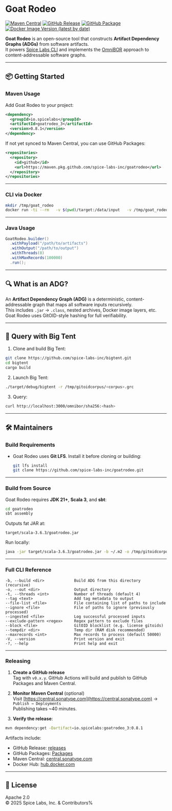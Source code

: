 # Goat Rodeo

[![Maven Central](https://img.shields.io/maven-central/v/io.spicelabs/goatrodeo_3?label=Maven%20Central)](https://central.sonatype.com/artifact/io.spicelabs/goatrodeo_3)
[![GitHub Release](https://img.shields.io/github/v/release/spice-labs-inc/goatrodeo?label=GitHub%20Release)](https://github.com/spice-labs-inc/goatrodeo/releases)
[![GitHub Package](https://img.shields.io/badge/GitHub-Packages-blue?logo=github)](https://github.com/spice-labs-inc/goatrodeo/packages/)
[![Docker Image Version (latest by date)](https://img.shields.io/docker/v/spicelabs/goatrodeo?sort=date&label=Docker%20Hub)](https://hub.docker.com/r/spicelabs/goatrodeo)

**Goat Rodeo** is an open-source tool that constructs **Artifact Dependency Graphs (ADGs)** from software artifacts.  
It powers [Spice Labs CLI](https://github.com/spice-labs-inc/spice-labs-cli) and implements the [OmniBOR](https://omnibor.io) approach to content-addressable software graphs.

---

## 📦 Getting Started

### Maven Usage

Add Goat Rodeo to your project:

```xml
<dependency>
  <groupId>io.spicelabs</groupId>
  <artifactId>goatrodeo_3</artifactId>
  <version>0.8.1</version>
</dependency>
```

If not yet synced to Maven Central, you can use GitHub Packages:

```xml
<repositories>
  <repository>
    <id>github</id>
    <url>https://maven.pkg.github.com/spice-labs-inc/goatrodeo</url>
  </repository>
</repositories>
```

---

### CLI via Docker

```bash
mkdir /tmp/goat_rodeo
docker run -ti --rm   -v $(pwd)/target:/data/input   -v /tmp/goat_rodeo:/data/output   -u $(id -u):$(id -g)   ghcr.io/spice-labs-inc/goatrodeo:0.7.0   -b /data/input -o /data/output
```

---

### Java Usage

```java
GoatRodeo.builder()
  .withPayload("/path/to/artifacts")
  .withOutput("/path/to/output")
  .withThreads(8)
  .withMaxRecords(100000)
  .run();
```

---

## 🔍 What is an ADG?

An **Artifact Dependency Graph (ADG)** is a deterministic, content-addressable graph that maps all software inputs recursively.  
This includes `.jar` → `.class`, nested archives, Docker image layers, etc. Goat Rodeo uses GitOID-style hashing for full verifiability.

---

## 🔎 Query with Big Tent

1. Clone and build Big Tent:
```bash
git clone https://github.com/spice-labs-inc/bigtent.git
cd bigtent
cargo build
```

2. Launch Big Tent:
```bash
./target/debug/bigtent -r /tmp/gitoidcorpus/<corpus>.grc
```

3. Query:
```bash
curl http://localhost:3000/omnibor/sha256:<hash>
```

---

## 🛠️ Maintainers

### Build Requirements

- Goat Rodeo uses **Git LFS**. Install it before cloning or building:
  ```bash
  git lfs install
  git clone https://github.com/spice-labs-inc/goatrodeo.git
  ```

---

### Build from Source

Goat Rodeo requires **JDK 21+**, **Scala 3**, and **sbt**:

```bash
cd goatrodeo
sbt assembly
```

Outputs fat JAR at:
```
target/scala-3.6.3/goatrodeo.jar
```

Run locally:
```bash
java -jar target/scala-3.6.3/goatrodeo.jar -b ~/.m2 -o /tmp/gitoidcorpus -t 24
```

---

### Full CLI Reference

```text
-b, --build <dir>             Build ADG from this directory (recursive)
-o, --out <dir>               Output directory
-t, --threads <int>           Number of threads (default 4)
--tag <text>                  Add tag metadata to output
--file-list <file>            File containing list of paths to include
--ignore <file>               File of paths to ignore (previously processed)
--ingested <file>             Log successful processed inputs
--exclude-pattern <regex>     Regex pattern to exclude files
--block <file>                GitOID blocklist (e.g. license gitoids)
--tempdir <dir>               Temp dir (RAM disk recommended)
--maxrecords <int>            Max records to process (default 50000)
-V, --version                 Print version and exit
-?, --help                    Print help and exit
```

---

### Releasing

1. **Create a GitHub release**  
   Tag with `v0.x.y`. GitHub Actions will build and publish to GitHub Packages and Maven Central.

2. **Monitor Maven Central** (optional)  
   Visit [https://central.sonatype.com](https://central.sonatype.com) → `Publish → Deployments`  
   Publishing takes ~40 minutes.

3. **Verify the release**:

```bash
mvn dependency:get -Dartifact=io.spicelabs:goatrodeo_3:0.8.1
```

Artifacts include:

- GitHub Release: [releases](https://github.com/spice-labs-inc/goatrodeo/releases)
- GitHub Packages: [Packages](https://github.com/spice-labs-inc/goatrodeo/packages)
- Maven Central: [central.sonatype.com](https://central.sonatype.com/artifact/io.spicelabs/goatrodeo_3)
- Docker Hub: [hub.docker.com](https://hub.docker.com/r/spicelabs/goatrodeo)

---

## 📜 License

Apache 2.0  
© 2025 Spice Labs, Inc. & Contributors%       